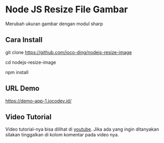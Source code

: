 # Node JS Resize File Gambar

Merubah ukuran gambar dengan modul sharp

## Cara Install

git clone https://github.com/joco-ding/nodejs-resize-image

cd nodejs-resize-image

npm install

## URL Demo

https://demo-app-1.jocodev.id/

## Video Tutorial

Video tutorial-nya bisa dilihat di 
[youtube](https://youtu.be/ZeroH8E_o7E). 
Jika ada yang ingin ditanyakan silakan tinggalkan di 
kolom komentar pada video nya.
